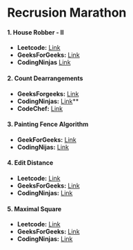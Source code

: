 # Recrusion Marathon

#### 1. House Robber - II
- **Leetcode:** [Link](https://leetcode.com/problems/house-robber-ii/)
- **GeeksForGeeks:** [Link](https://practice.geeksforgeeks.org/problems/stickler-theif-1587115621/1)
- **CodingNinjas** [Link](https://www.codingninjas.com/studio/problems/house-robber_839733)

#### 2. Count Dearrangements
- **GeeksForgeeks:** [Link](https://www.geeksforgeeks.org/count-derangements-permutation-such-that-no-element-appears-in-its-original-position/)
- **CodingNinjas:** [Link](https://www.codingninjas.com/studio/problems/count-derangements_873861)**
- **CodeChef:** [Link](https://www.codechef.com/problems/BPHC03)

#### 3. Painting Fence Algorithm
- **GeekForGeeks:** [Link](https://practice.geeksforgeeks.org/problems/painting-the-fence3727/1)
- **CodingNijas:** [Link](https://www.codingninjas.com/studio/problems/painting-fences_920549)

#### 4. Edit Distance
- **Leetcode:** [Link](https://leetcode.com/problems/edit-distance/)
- **GeeksForGeeks:** [Link](https://practice.geeksforgeeks.org/problems/edit-distance3702/1)
- **CodingNinjas:** [Link](https://www.codingninjas.com/studio/problems/edit-distance_920550)

#### 5. Maximal Square
- **Leetcode:** [Link](https://leetcode.com/problems/maximal-square/)
- **GeeksForGeeks:** [Link](https://practice.geeksforgeeks.org/problems/largest-square-formed-in-a-matrix0806/1)
- **CodingNinjas:** [Link](https://www.codingninjas.com/studio/problems/maximum-area-square_981268)


